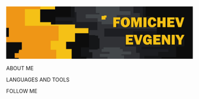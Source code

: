 ![header](https://github.com/fomichevevgeniy/fomichevevgeniy/blob/main/assets/main.jpg)

ABOUT ME

LANGUAGES AND TOOLS

FOLLOW ME

